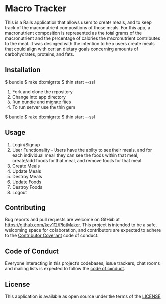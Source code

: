 # Macro Tracker

This is a Rails application that allows users to create meals, and to keep track of the macronutrient compositions of those meals. For this app, a macronutrient composition is represented as the total grams of the macronutrient and the percentage of calories the macronutrient contributes to the meal. It was desinged with the intention to help users create meals that could align with certian dietary goals concerning amounts of carbohydrates, proteins, and fats.


## Installation

        
$ bundle
$ rake db:migrate
$ thin start --ssl

1. Fork and clone the repository
2. Change into app directory 
3. Run bundle and migrate files      
4. To run server use the thin gem
       
        
$ bundle
$ rake db:migrate
$ thin start --ssl
        

## Usage

1. Login/Signup
2. User Functionality 
        - Users have the abilty to see their meals, and for each individual meal, they can see the foods within that meal, create/add foods for that meal, and remove foods for that meal.
3. Create Meals
4. Update Meals
5. Destroy Meals
6. Update Foods
7. Destroy Foods
8. Logout 


## Contributing

Bug reports and pull requests are welcome on GitHub at https://github.com/kev112/PlotMaker. This project is intended to be a safe, welcoming space for collaboration, and contributors are expected to adhere to the [Contributor Covenant](http://contributor-covenant.org) code of conduct.

## Code of Conduct

Everyone interacting in this project’s codebases, issue trackers, chat rooms and mailing lists is expected to follow the [code of conduct](https://github.com/freeWillee/project-manager_001/blob/master/CODE_OF_CONDUCT.md).

## License

This application is available as open source under the terms of the
        <a href="LICENSE.md">LICENSE</a>
        
 
 
